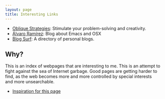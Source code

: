 ```yaml
---
layout: page
title: Interesting Links
---
```


- [Oblique Strategies](http://stoney.sb.org/eno/oblique.html): Stimulate your problem-solving and creativity.
- [Álvaro Ramírez](https://xenodium.com/): Blog about Emacs and OSX
- [Blog Surf](https://blogsurf.io/): A directory of personal blogs.

## Why?

This is an index of webpages that are interesting to me. This is an attempt to
fight against the sea of Internet garbage. Good pages are getting harder to
find, as the web becomes more and more controlled by special interests and more
unsearchable.

- [Inspiration for this page](https://memex.marginalia.nu/log/19-website-discoverability-crisis.gmi)
